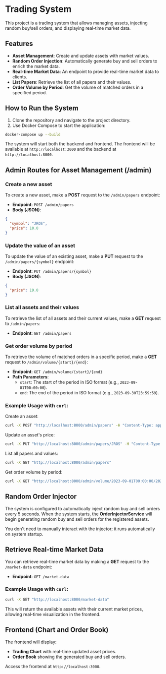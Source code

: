 
# Trading System

This project is a trading system that allows managing assets, injecting random buy/sell orders, and displaying real-time market data.

## Features
- **Asset Management**: Create and update assets with market values.
- **Random Order Injection**: Automatically generate buy and sell orders to enrich the market data.
- **Real-time Market Data**: An endpoint to provide real-time market data to clients.
- **List Papers**: Retrieve the list of all papers and their values.
- **Order Volume by Period**: Get the volume of matched orders in a specified period.

## How to Run the System

1. Clone the repository and navigate to the project directory.
2. Use Docker Compose to start the application:

```bash
docker-compose up --build
```

The system will start both the backend and frontend. The frontend will be available at `http://localhost:3000` and the backend at `http://localhost:8000`.

## Admin Routes for Asset Management (/admin)

### Create a new asset

To create a new asset, make a **POST** request to the `/admin/papers` endpoint:

- **Endpoint**: `POST /admin/papers`
- **Body (JSON)**:
```json
{
  "symbol": "JROS",
  "price": 10.0
}
```

### Update the value of an asset

To update the value of an existing asset, make a **PUT** request to the `/admin/papers/{symbol}` endpoint:

- **Endpoint**: `PUT /admin/papers/{symbol}`
- **Body (JSON)**:
```json
{
  "price": 19.0
}
```

### List all assets and their values

To retrieve the list of all assets and their current values, make a **GET** request to `/admin/papers`:

- **Endpoint**: `GET /admin/papers`

### Get order volume by period

To retrieve the volume of matched orders in a specific period, make a **GET** request to `/admin/volume/{start}/{end}`:

- **Endpoint**: `GET /admin/volume/{start}/{end}`
- **Path Parameters**:
  - `start`: The start of the period in ISO format (e.g., `2023-09-01T00:00:00`).
  - `end`: The end of the period in ISO format (e.g., `2023-09-30T23:59:59`).

### Example Usage with `curl`:

Create an asset:
```bash
curl -X POST "http://localhost:8000/admin/papers" -H "Content-Type: application/json" -d '{"symbol": "JROS", "price": 10.0}'
```

Update an asset's price:
```bash
curl -X PUT "http://localhost:8000/admin/papers/JROS" -H "Content-Type: application/json" -d '{"price": 19.0}'
```

List all papers and values:
```bash
curl -X GET "http://localhost:8000/admin/papers"
```

Get order volume by period:
```bash
curl -X GET "http://localhost:8000/admin/volume/2023-09-01T00:00:00/2023-09-30T23:59:59"
```

## Random Order Injector

The system is configured to automatically inject random buy and sell orders every 5 seconds. When the system starts, the **OrderInjectorService** will begin generating random buy and sell orders for the registered assets.

You don't need to manually interact with the injector; it runs automatically on system startup.

## Retrieve Real-time Market Data

You can retrieve real-time market data by making a **GET** request to the `/market-data` endpoint:

- **Endpoint**: `GET /market-data`

### Example Usage with `curl`:

```bash
curl -X GET "http://localhost:8000/market-data"
```

This will return the available assets with their current market prices, allowing real-time visualization in the frontend.

## Frontend (Chart and Order Book)

The frontend will display:
- **Trading Chart** with real-time updated asset prices.
- **Order Book** showing the generated buy and sell orders.

Access the frontend at `http://localhost:3000`.
